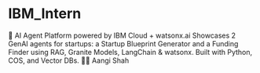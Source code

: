# IBM_Intern
🚀 AI Agent Platform powered by IBM Cloud + watsonx.ai Showcases 2 GenAI agents for startups: a Startup Blueprint Generator and a Funding Finder using RAG, Granite Models, LangChain &amp; watsonx. Built with Python, COS, and Vector DBs.  👩‍💻 Aangi Shah
